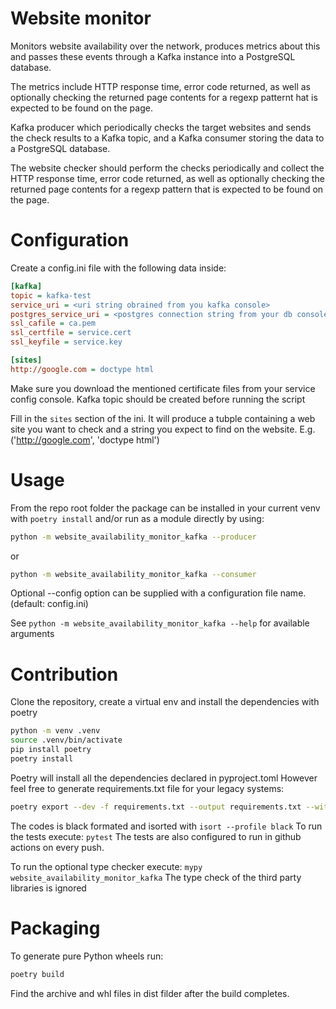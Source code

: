 # Website monitor

Monitors website availability over the
network, produces metrics about this and passes these events through a
Kafka instance into a PostgreSQL database.

The metrics include HTTP response time, error code returned,
as well as optionally checking the returned page contents for a regexp patternt
hat is expected to be found on the page.

Kafka producer which periodically checks the target
websites and sends the check results to a Kafka topic, and a Kafka consumer
storing the data to a PostgreSQL database.

The website checker should perform the checks periodically and collect the
HTTP response time, error code returned, as well as optionally checking the
returned page contents for a regexp pattern that is expected to be found on the
page.

# Configuration

Create a config.ini file with the following data inside:

```ini
[kafka]
topic = kafka-test
service_uri = <uri string obrained from you kafka console>
postgres_service_uri = <postgres connection string from your db console>
ssl_cafile = ca.pem
ssl_certfile = service.cert
ssl_keyfile = service.key

[sites]
http://google.com = doctype html
```

Make sure you download the mentioned certificate files from your service config console.
Kafka topic should be created before running the script

Fill in the `sites` section of the ini. It will produce a tubple containing
a web site you want to check and a string you expect to find on the website.
E.g. ('http://google.com', 'doctype html')


# Usage

From the repo root folder the package can be installed in your current venv with `poetry install`
and/or run as a module directly by using:

```bash
python -m website_availability_monitor_kafka --producer
```

or

```bash
python -m website_availability_monitor_kafka --consumer
```

Optional --config option can be supplied with a configuration file name. (default: config.ini)

See `python -m website_availability_monitor_kafka --help` for available arguments


# Contribution

Clone the repository, create a virtual env and install the dependencies with poetry

```bash
python -m venv .venv
source .venv/bin/activate
pip install poetry
poetry install
```

Poetry will install all the dependencies declared in pyproject.toml
However feel free to generate requirements.txt file for your legacy systems:

```bash
poetry export --dev -f requirements.txt --output requirements.txt --without-hashes
```

The codes is black formated and isorted with `isort --profile black`
To run the tests execute: `pytest`
The tests are also configured to run in github actions on every push.

To run the optional type checker execute: `mypy website_availability_monitor_kafka`
The type check of the third party libraries is ignored

# Packaging

To generate pure Python wheels run:

```bash
poetry build
```

Find the archive and whl files in dist filder after the build completes.
